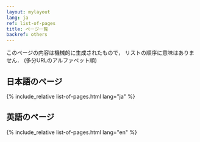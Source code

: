 ```yaml
---
layout: mylayout
lang: ja
ref: list-of-pages
title: ページ一覧
backref: others
---
```


このページの内容は機械的に生成されたもので，
リストの順序に意味はありません．
(多分URLのアルファベット順)

## 日本語のページ
{% include_relative list-of-pages.html lang="ja" %}

## 英語のページ
{% include_relative list-of-pages.html lang="en" %}
